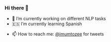 ### Hi there 👋

<!--
**mumtozee/mumtozee** is a ✨ _special_ ✨ repository because its `README.md` (this file) appears on your GitHub profile.

Here are some ideas to get you started: -->

- 🤖 I’m currently working on different NLP tasks
- 🇪🇸 I’m currently learning Spanish
<!-- - 👯 I’m looking to collaborate on ...
- 🤔 I’m looking for help with ...
- 💬 Ask me about ... -->
- 📫 How to reach me: <a href="https://twitter.com/imumtozee">@imumtozee</a> for tweets
<!-- - 😄 Pronouns: ...
- ⚡ Fun fact: ... -->
